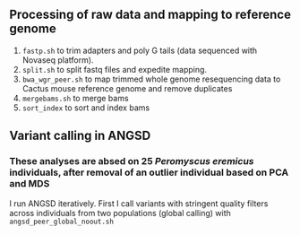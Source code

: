 ## Processing of raw data and mapping to reference genome
1. ```fastp.sh``` to trim adapters and poly G tails (data sequenced with Novaseq platform).
2. ```split.sh``` to split fastq files and expedite mapping.
3. ```bwa_wgr_peer.sh``` to map trimmed whole genome resequencing data to Cactus mouse reference genome and remove duplicates
4. ```mergebams.sh``` to merge bams
5. ```sort_index``` to sort and index bams

## Variant calling in ANGSD
### These analyses are absed on 25 *Peromyscus eremicus* individuals, after removal of an outlier individual based on PCA and MDS 
I run ANGSD iteratively. First I call variants with stringent quality filters across individuals from two populations (global calling) with ```angsd_peer_global_noout.sh```


